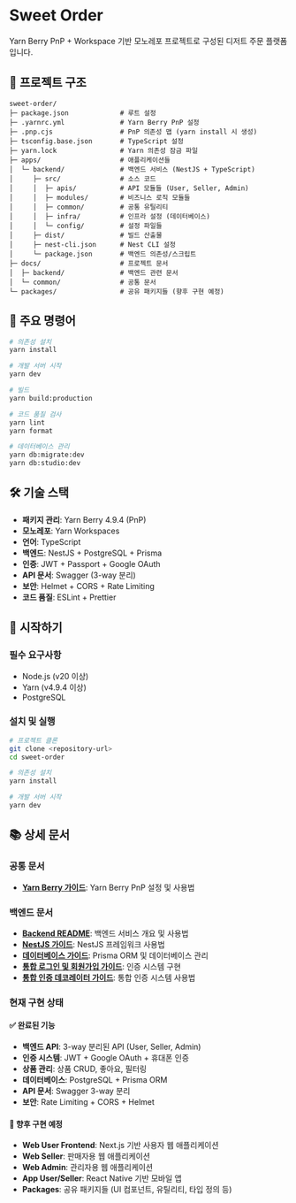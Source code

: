 # Sweet Order

Yarn Berry PnP + Workspace 기반 모노레포 프로젝트로 구성된 디저트 주문 플랫폼입니다.

## 📁 프로젝트 구조

```
sweet-order/
├─ package.json             # 루트 설정
├─ .yarnrc.yml              # Yarn Berry PnP 설정
├─ .pnp.cjs                 # PnP 의존성 맵 (yarn install 시 생성)
├─ tsconfig.base.json       # TypeScript 설정
├─ yarn.lock                # Yarn 의존성 잠금 파일
├─ apps/                    # 애플리케이션들
│  └─ backend/              # 백엔드 서비스 (NestJS + TypeScript)
│     ├─ src/               # 소스 코드
│     │  ├─ apis/           # API 모듈들 (User, Seller, Admin)
│     │  ├─ modules/        # 비즈니스 로직 모듈들
│     │  ├─ common/         # 공통 유틸리티
│     │  ├─ infra/          # 인프라 설정 (데이터베이스)
│     │  └─ config/         # 설정 파일들
│     ├─ dist/              # 빌드 산출물
│     ├─ nest-cli.json      # Nest CLI 설정
│     └─ package.json       # 백엔드 의존성/스크립트
├─ docs/                    # 프로젝트 문서
│  ├─ backend/              # 백엔드 관련 문서
│  └─ common/               # 공통 문서
└─ packages/                # 공유 패키지들 (향후 구현 예정)
```

## 🚀 주요 명령어

```bash
# 의존성 설치
yarn install

# 개발 서버 시작
yarn dev

# 빌드
yarn build:production

# 코드 품질 검사
yarn lint
yarn format

# 데이터베이스 관리
yarn db:migrate:dev
yarn db:studio:dev
```

## 🛠 기술 스택

- **패키지 관리**: Yarn Berry 4.9.4 (PnP)
- **모노레포**: Yarn Workspaces
- **언어**: TypeScript
- **백엔드**: NestJS + PostgreSQL + Prisma
- **인증**: JWT + Passport + Google OAuth
- **API 문서**: Swagger (3-way 분리)
- **보안**: Helmet + CORS + Rate Limiting
- **코드 품질**: ESLint + Prettier

## 🚀 시작하기

### 필수 요구사항

- Node.js (v20 이상)
- Yarn (v4.9.4 이상)
- PostgreSQL

### 설치 및 실행

```bash
# 프로젝트 클론
git clone <repository-url>
cd sweet-order

# 의존성 설치
yarn install

# 개발 서버 시작
yarn dev
```

## 📚 상세 문서

### 공통 문서

- **[Yarn Berry 가이드](./docs/common/yarnberry%20-%20가이드.md)**: Yarn Berry PnP 설정 및 사용법

### 백엔드 문서

- **[Backend README](./docs/backend/README.md)**: 백엔드 서비스 개요 및 사용법
- **[NestJS 가이드](./docs/backend/NestJS%20-%20가이드.md)**: NestJS 프레임워크 사용법
- **[데이터베이스 가이드](./docs/backend/데이터베이스%20-%20가이드.md)**: Prisma ORM 및 데이터베이스 관리
- **[통합 로그인 및 회원가입 가이드](./docs/backend/통합%20로그인%20및%20회원가입%20-%20가이드.md)**: 인증 시스템 구현
- **[통합 인증 데코레이터 가이드](./docs/backend/통합%20인증%20데코레이터%20-%20가이드.md)**: 통합 인증 시스템 사용법

### 현재 구현 상태

#### ✅ 완료된 기능

- **백엔드 API**: 3-way 분리된 API (User, Seller, Admin)
- **인증 시스템**: JWT + Google OAuth + 휴대폰 인증
- **상품 관리**: 상품 CRUD, 좋아요, 필터링
- **데이터베이스**: PostgreSQL + Prisma ORM
- **API 문서**: Swagger 3-way 분리
- **보안**: Rate Limiting + CORS + Helmet

#### 🔄 향후 구현 예정

- **Web User Frontend**: Next.js 기반 사용자 웹 애플리케이션
- **Web Seller**: 판매자용 웹 애플리케이션
- **Web Admin**: 관리자용 웹 애플리케이션
- **App User/Seller**: React Native 기반 모바일 앱
- **Packages**: 공유 패키지들 (UI 컴포넌트, 유틸리티, 타입 정의 등)
